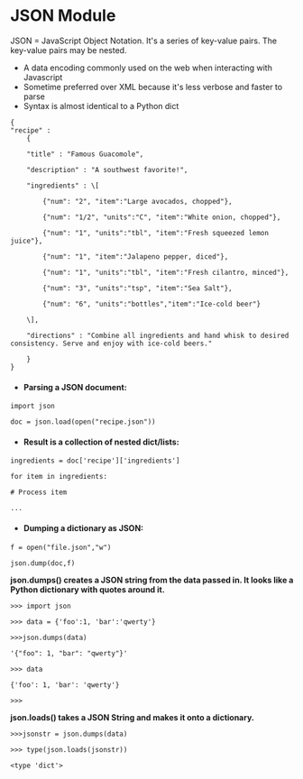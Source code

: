 # JSON Module

JSON = JavaScript Object Notation. It's a series of key-value pairs. The key-value pairs may be nested.

* A data encoding commonly used on the web when interacting with Javascript 
* Sometime preferred over XML because it's less verbose and faster to parse 
* Syntax is almost identical to a Python dict

```
{
"recipe" : 
    {

    "title" : "Famous Guacomole",

    "description" : "A southwest favorite!",

    "ingredients" : \[

        {"num": "2", "item":"Large avocados, chopped"},

        {"num": "1/2", "units":"C", "item":"White onion, chopped"},

        {"num": "1", "units":"tbl", "item":"Fresh squeezed lemon juice"},

        {"num": "1", "item":"Jalapeno pepper, diced"},

        {"num": "1", "units":"tbl", "item":"Fresh cilantro, minced"}, 

        {"num": "3", "units":"tsp", "item":"Sea Salt"}, 

        {"num": "6", "units":"bottles","item":"Ice-cold beer"} 

    \],      

    "directions" : "Combine all ingredients and hand whisk to desired consistency. Serve and enjoy with ice-cold beers."  

    } 
}
```

* #### **Parsing a JSON document:**

`import json`

`doc = json.load(open("recipe.json"))`

* #### Result is a collection of nested dict/lists:

`ingredients = doc['recipe']['ingredients']`

`for item in ingredients:`

`# Process item`

`...`

* #### Dumping a dictionary as JSON:

`f = open("file.json","w")`

`json.dump(doc,f)`

**json.dumps\(\) creates a JSON string from the data passed in. It looks like a Python dictionary with quotes around it.**

`>>> import json`

`>>> data = {'foo':1, 'bar':'qwerty'}`

`>>>json.dumps(data)`

`'{"foo": 1, "bar": "qwerty"}'`

`>>> data`

`{'foo': 1, 'bar': 'qwerty'}`

`>>>`

**json.loads\(\) takes a JSON String and makes it onto a dictionary.**

`>>>jsonstr = json.dumps(data)`

`>>> type(json.loads(jsonstr))`

`<type 'dict'>`

